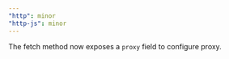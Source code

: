 ```yaml
---
"http": minor
"http-js": minor
---
```


The fetch method now exposes a `proxy` field to configure proxy.